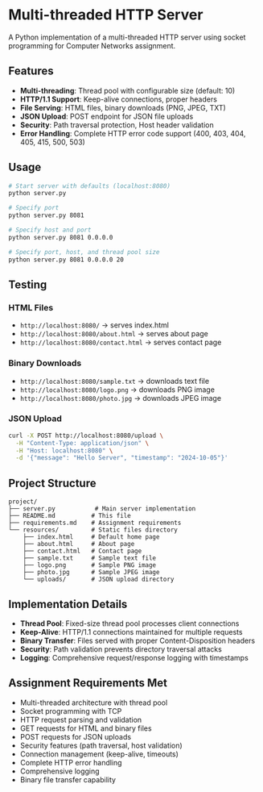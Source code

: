 # Multi-threaded HTTP Server

A Python implementation of a multi-threaded HTTP server using socket programming for Computer Networks assignment.

## Features

- **Multi-threading**: Thread pool with configurable size (default: 10)
- **HTTP/1.1 Support**: Keep-alive connections, proper headers
- **File Serving**: HTML files, binary downloads (PNG, JPEG, TXT)
- **JSON Upload**: POST endpoint for JSON file uploads
- **Security**: Path traversal protection, Host header validation
- **Error Handling**: Complete HTTP error code support (400, 403, 404, 405, 415, 500, 503)

## Usage

```bash
# Start server with defaults (localhost:8080)
python server.py

# Specify port
python server.py 8081

# Specify host and port
python server.py 8081 0.0.0.0

# Specify port, host, and thread pool size
python server.py 8081 0.0.0.0 20
```

## Testing

### HTML Files

- `http://localhost:8080/` → serves index.html
- `http://localhost:8080/about.html` → serves about page
- `http://localhost:8080/contact.html` → serves contact page

### Binary Downloads

- `http://localhost:8080/sample.txt` → downloads text file
- `http://localhost:8080/logo.png` → downloads PNG image
- `http://localhost:8080/photo.jpg` → downloads JPEG image

### JSON Upload

```bash
curl -X POST http://localhost:8080/upload \
  -H "Content-Type: application/json" \
  -H "Host: localhost:8080" \
  -d '{"message": "Hello Server", "timestamp": "2024-10-05"}'
```

## Project Structure

```
project/
├── server.py           # Main server implementation
├── README.md          # This file
├── requirements.md    # Assignment requirements
└── resources/         # Static files directory
    ├── index.html     # Default home page
    ├── about.html     # About page
    ├── contact.html   # Contact page
    ├── sample.txt     # Sample text file
    ├── logo.png       # Sample PNG image
    ├── photo.jpg      # Sample JPEG image
    └── uploads/       # JSON upload directory
```

## Implementation Details

- **Thread Pool**: Fixed-size thread pool processes client connections
- **Keep-Alive**: HTTP/1.1 connections maintained for multiple requests
- **Binary Transfer**: Files served with proper Content-Disposition headers
- **Security**: Path validation prevents directory traversal attacks
- **Logging**: Comprehensive request/response logging with timestamps

## Assignment Requirements Met

- Multi-threaded architecture with thread pool
- Socket programming with TCP
- HTTP request parsing and validation
- GET requests for HTML and binary files
- POST requests for JSON uploads
- Security features (path traversal, host validation)
- Connection management (keep-alive, timeouts)
- Complete HTTP error handling
- Comprehensive logging
- Binary file transfer capability


